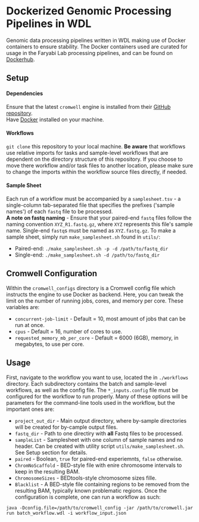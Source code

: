 # Dockerized Genomic Processing Pipelines in WDL
Genomic data processing pipelines written in WDL making use of Docker containers to ensure stability. The Docker containers used are curated for usage in the Faryabi Lab processing pipelines, and can be found on [Dockerhub](https://hub.docker.com/u/faryabilab).

## Setup
#### Dependencies
Ensure that the latest `cromwell` engine is installed from their [GitHub repository](https://github.com/broadinstitute/cromwell). \
Have [Docker](https://www.docker.com/products/personal/) installed on your machine.
#### Workflows
`git clone` this repository to your local machine. **Be aware** that workflows use relative imports for tasks and sample-level workflows that are dependent on the directory structure of this repository. If you choose to move there workflow and/or task files to another location, please make sure to change the imports within the workflow source files directly, if needed.
#### Sample Sheet
Each run of a workflow must be accompanied by a `samplesheet.tsv` - a single-column tab-separated file that specifies the prefixes ('sample names') of each `fastq` file to be processed. \
**A note on fastq naming** - Ensure that your paired-end `fastq` files follow the naming convention `XYZ_R1.fastq.gz`, where `XYZ` represents this file's sample name. Single-end `fastq`s must be named as `XYZ.fastq.gz`.
To make a sample sheet, simply run `make_samplesheet.sh` found in `utils/`: 
* Paired-end: `./make_samplesheet.sh -p -d /path/to/fastq_dir`
* Single-end: `./make_samplesheet.sh -d /path/to/fastq_dir`
## Cromwell Configuration
Within the `cromwell_configs` directory is a Cromwell config file which instructs the engine to use Docker as backend. Here, you can tweak the limit on the number of running jobs, cores, and memory per core. These variables are:
* `concurrent-job-limit` - Default = 10, most amount of jobs that can be run at once.
* `cpus` - Default = 16, number of cores to use.
* `requested_memory_mb_per_core` - Default = 6000 (6GB), memory, in megabytes, to use per core. 
## Usage
First, navigate to the workflow you want to use, located the in `./workflows` directory. Each subdirectory contains the batch and sample-level workflows, as well as the config file. The `*_inputs.config` file must be configured for the workflow to run properly. Many of these options will be parameters for the command-line tools used in the workflow, but the important ones are: 
* `project_out_dir` - Main output directory, where by-sample directories will be created for by-cample output files.
* `fastq_dir` - Path to one directiry with **all** Fastq files to be processed.
* `sampleList` - Samplesheet with one column of sample names and no header. Can be created with utility script `utils/make_samplesheet.sh`. See Setup section for details.
* `paired` - Boolean, `true` for paired-end experiemnts, `false` otherwise.
* `ChromNoScaffold` - BED-style file with enire chromosome intervals to keep in the resulting BAM.
* `ChromosomeSizes` - BEDtools-style chromosome sizes fille.
* `Blacklist` - A BED-style file containing regions to be removed from the resulting BAM, typically known problematic regions.
Once the configuration is complete, one can run a workflow as such: 
```
java -Dconfig.file=/path/to/cromwell_config -jar /path/to/cromwell.jar run batch_workflow.wdl -i workflow_input.json
``` 
